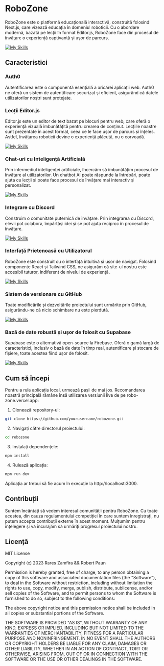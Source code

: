 # RoboZone

RoboZone este o platformă educațională interactivă, construită folosind Next.js, care vizează educația în domeniul roboticii. Cu o abordare modernă, bazată pe lecții în format Editor.js, RoboZone face din procesul de învățare o experiență captivantă și ușor de parcurs.

[![My Skills](https://skillicons.dev/icons?i=nextjs,js)](https://skillicons.dev)

## Caracteristici

### **Auth0**
Autentificarea este o componentă esențială a oricărei aplicații web. Auth0 ne oferă un sistem de autentificare securizat și eficient, asigurând că datele utilizatorilor noștri sunt protejate.

### **Lecții Editor.js**
Editor.js este un editor de text bazat pe blocuri pentru web, care oferă o experiență vizuală îmbunătățită pentru crearea de conținut. Lecțiile noastre sunt prezentate în acest format, ceea ce le face ușor de parcurs și înțeles. Astfel, învățarea roboticii devine o experiență plăcută, nu o corvoadă.

[![My Skills](https://skillicons.dev/icons?i=editorjs)](https://skillicons.dev)

### **Chat-uri cu Inteligență Artificială**
Prin intermediul inteligenței artificiale, încercăm să îmbunătățim procesul de învățare al utilizatorilor. Un chatbot AI poate răspunde la întrebări, poate ajuta cu lecții și poate face procesul de învățare mai interactiv și personalizat.

[![My Skills](https://skillicons.dev/icons?i=ai)](https://skillicons.dev)

### **Integrare cu Discord**
Construim o comunitate puternică de învățare. Prin integrarea cu Discord, elevii pot colabora, împărtăși idei și se pot ajuta reciproc în procesul de învățare. 

[![My Skills](https://skillicons.dev/icons?i=discord)](https://skillicons.dev)

### **Interfață Prietenoasă cu Utilizatorul**
RoboZone este construit cu o interfață intuitivă și ușor de navigat. Folosind componente React și Tailwind CSS, ne asigurăm că site-ul nostru este accesibil tuturor, indiferent de nivelul de experiență.

[![My Skills](https://skillicons.dev/icons?i=html,css,react,tailwind)](https://skillicons.dev)

### **Sistem de versionare cu GitHub**
Toate modificările și dezvoltările proiectului sunt urmărite prin GitHub, asigurându-ne că nicio schimbare nu este pierdută.

[![My Skills](https://skillicons.dev/icons?i=github)](https://skillicons.dev)  

### **Bază de date robustă și ușor de folosit cu Supabase**
Supabase este o alternativă open-source la Firebase. Oferă o gamă largă de caracteristici, inclusiv o bază de date în timp real, autentificare și stocare de fișiere, toate acestea fiind ușor de folosit.

[![My Skills](https://skillicons.dev/icons?i=supabase)](https://skillicons.dev)  

## Cum să începi

Pentru a rula aplicația local, urmează pașii de mai jos. Recomandarea noastră principală rămâne însă utilizarea versiunii live de pe robo-zone.vercel.app:

1. Clonează repository-ul:

```bash
git clone https://github.com/yourusername/robozone.git
```

2. Navigați către directorul proiectului:
```bash
cd robozone
```
3. Instalați dependențele:
```bash
npm install
```
4. Rulează aplicația:
```bash
npm run dev
```

Aplicația ar trebui să fie acum în execuție la http://localhost:3000.

## Contribuții

Suntem încântați să vedem interesul comunității pentru RoboZone. Cu toate acestea, din cauza regulamentului competiției în care suntem înregistrați, nu putem accepta contribuții externe în acest moment. Mulțumim pentru înțelegere și vă încurajăm să urmăriți progresul proiectului nostru.

## Licență

MIT License

Copyright (c) 2023 Rares Zamfira && Robert Paun

Permission is hereby granted, free of charge, to any person obtaining a copy
of this software and associated documentation files (the "Software"), to deal
in the Software without restriction, including without limitation the rights
to use, copy, modify, merge, publish, distribute, sublicense, and/or sell
copies of the Software, and to permit persons to whom the Software is
furnished to do so, subject to the following conditions:

The above copyright notice and this permission notice shall be included in all
copies or substantial portions of the Software.

THE SOFTWARE IS PROVIDED "AS IS", WITHOUT WARRANTY OF ANY KIND, EXPRESS OR
IMPLIED, INCLUDING BUT NOT LIMITED TO THE WARRANTIES OF MERCHANTABILITY,
FITNESS FOR A PARTICULAR PURPOSE AND NONINFRINGEMENT. IN NO EVENT SHALL THE
AUTHORS OR COPYRIGHT HOLDERS BE LIABLE FOR ANY CLAIM, DAMAGES OR OTHER
LIABILITY, WHETHER IN AN ACTION OF CONTRACT, TORT OR OTHERWISE, ARISING FROM,
OUT OF OR IN CONNECTION WITH THE SOFTWARE OR THE USE OR OTHER DEALINGS IN THE
SOFTWARE.
